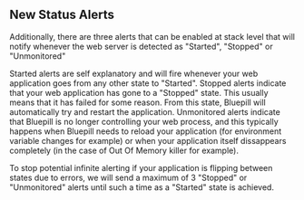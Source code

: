 


## New Status Alerts

Additionally, there are three alerts that can be enabled at stack level that will notify whenever the web server is detected as "Started", "Stopped" or "Unmonitored"

Started alerts are self explanatory and will fire whenever your web application goes from any other state to "Started". Stopped alerts indicate that your web application has gone to a "Stopped" state. This usually means that it has failed for some reason. From this state, Bluepill will automatically try and restart the application. Unmonitored alerts indicate that Bluepill is no longer controlling your web process, and this typically happens when Bluepill needs to reload your application (for environment variable changes for example) or when your application itself dissappears completely (in the case of Out Of Memory killer for example).

To stop potential infinite alerting if your application is flipping between states due to errors, we will send a maximum of 3 "Stopped" or "Unmonitored" alerts until such a time as a "Started" state is achieved.
